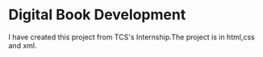 # Digital Book Development
I have created this project from TCS's Internship.The project is in html,css and xml.
